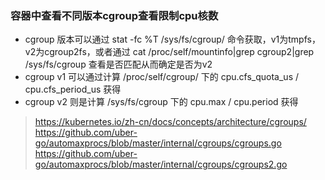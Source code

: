 ### 容器中查看不同版本cgroup查看限制cpu核数

* cgroup 版本可以通过 stat -fc %T /sys/fs/cgroup/ 命令获取，v1为tmpfs，v2为cgroup2fs，或者通过 cat /proc/self/mountinfo|grep cgroup2|grep /sys/fs/cgroup 查看是否匹配从而确定是否为v2
* cgroup v1 可以通过计算 /proc/self/cgroup/ 下的 cpu.cfs_quota_us / cpu.cfs_period_us 获得
* cgroup v2 则是计算 /sys/fs/cgroup 下的 cpu.max / cpu.period 获得

> https://kubernetes.io/zh-cn/docs/concepts/architecture/cgroups/
> https://github.com/uber-go/automaxprocs/blob/master/internal/cgroups/cgroups.go
> https://github.com/uber-go/automaxprocs/blob/master/internal/cgroups/cgroups2.go

